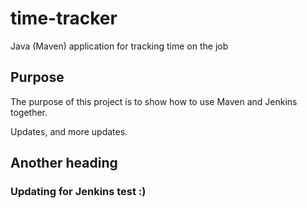 # time-tracker
Java (Maven) application for tracking time on the job

## Purpose

The purpose of this project is to show how to use Maven and Jenkins together.


Updates, and more updates.  
## Another heading  

### Updating for Jenkins test :) 

